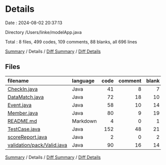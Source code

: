# Details

Date : 2024-08-02 20:37:13

Directory /Users/linke/modelApp.java

Total : 8 files,  499 codes, 109 comments, 88 blanks, all 696 lines

[Summary](results.md) / Details / [Diff Summary](diff.md) / [Diff Details](diff-details.md)

## Files
| filename | language | code | comment | blank | total |
| :--- | :--- | ---: | ---: | ---: | ---: |
| [CheckIn.java](/CheckIn.java) | Java | 41 | 8 | 7 | 56 |
| [DataMatch.java](/DataMatch.java) | Java | 72 | 18 | 10 | 100 |
| [Event.java](/Event.java) | Java | 58 | 10 | 14 | 82 |
| [Member.java](/Member.java) | Java | 80 | 9 | 19 | 108 |
| [README.md](/README.md) | Markdown | 4 | 0 | 1 | 5 |
| [TestCase.java](/TestCase.java) | Java | 152 | 48 | 21 | 221 |
| [scoreReport.java](/scoreReport.java) | Java | 2 | 0 | 2 | 4 |
| [validation/pack/Valid.java](/validation/pack/Valid.java) | Java | 90 | 16 | 14 | 120 |

[Summary](results.md) / Details / [Diff Summary](diff.md) / [Diff Details](diff-details.md)